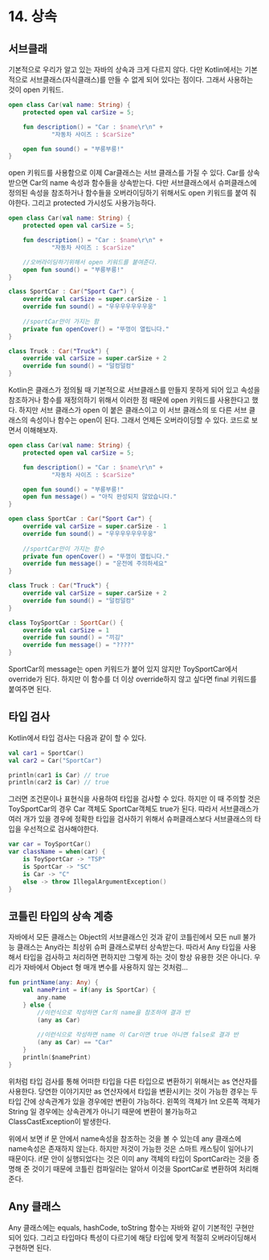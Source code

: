 # 14. 상속

## 서브클래

기본적으로 우리가 알고 있는 자바의 상속과 크게 다르지 않다. 다만 Kotlin에서는 기본적으로 서브클래스\(자식클래스\)를 만들 수 없게 되어 있다는 점이다. 그래서 사용하는 것이 open 키워드.

```kotlin
open class Car(val name: String) {
    protected open val carSize = 5;

    fun description() = "Car : $name\r\n" +
            "자동차 사이즈 : $carSize"

    open fun sound() = "부릉부릉!"
}
```

open 키워드를 사용함으로 이제 Car클래스는 서브 클래스를 가질 수 있다. Car를 상속받으면 Car의 name 속성과 함수들을 상속받는다. 다만 서브클래스에서 슈퍼클래스에 정의된 속성을 참조하거나 함수들을 오버라이딩하기 위해서도 open 키워드를 붙여 줘야한다. 그리고 protected 가시성도 사용가능하다.

```kotlin
open class Car(val name: String) {
    protected open val carSize = 5;

    fun description() = "Car : $name\r\n" +
            "자동차 사이즈 : $carSize"

    //오버라이딩하기위해서 open 키워드를 붙여준다.
    open fun sound() = "부릉부릉!"
}

class SportCar : Car("Sport Car") {
    override val carSize = super.carSize - 1
    override fun sound() = "우우우우우우우웅"
    
    //sportCar만이 가지는 함
    private fun openCover() = "뚜껑이 열립니다."
}

class Truck : Car("Truck") {
    override val carSize = super.carSize + 2
    override fun sound() = "덜컹덜컹"
}
```

Kotlin은 클래스가 정의될 때 기본적으로 서브클래스를 만들지 못하게 되어 있고 속성을 참조하거나 함수를 재정의하기 위해서 이러한 점 때문에 open 키워드를 사용한다고 했다. 하지만 서브 클래스가 open 이 붙은 클래스이고 이 서브 클래스의 또 다른 서브 클래스의 속성이나 함수는 open이 된다. 그래서 언제든 오버라이딩할 수 있다. 코드로 보면서 이해해보자.

```kotlin
open class Car(val name: String) {
    protected open val carSize = 5;

    fun description() = "Car : $name\r\n" +
            "자동차 사이즈 : $carSize"

    open fun sound() = "부릉부릉!"
    open fun message() = "아직 완성되지 않았습니다."
}

open class SportCar : Car("Sport Car") {
    override val carSize = super.carSize - 1
    override fun sound() = "우우우우우우우웅"
    
    //sportCar만이 가지는 함수
    private fun openCover() = "뚜껑이 열립니다."
    override fun message() = "운전에 주의하세요"
}

class Truck : Car("Truck") {
    override val carSize = super.carSize + 2
    override fun sound() = "덜컹덜컹"
}

class ToySportCar : SportCar() {
    override val carSize = 1
    override fun sound() = "끼깅"
    override fun message() = "????"
}
```

SportCar의 message는 open 키워드가 붙어 있지 않지만 ToySportCar에서 override가 된다. 하지만 이 함수를 더 이상 override하지 않고 싶다면 final 키워드를 붙여주면 된다.

## 타입 검사

Kotlin에서 타입 검사는 다음과 같이 할 수 있다.

```kotlin
val car1 = SportCar()
val car2 = Car("SportCar")

println(car1 is Car) // true
println(car2 is Car) // true
```

그러면 조건문이나 표현식을 사용하여 타입을 검사할 수 있다. 하지만 이 때 주의할 것은 ToySportCar의 경우 Car 객체도 SportCar객체도 true가 된다. 따라서 서브클래스가 여러 개가 있을 경우에 정확한 타입을 검사하기 위해서 슈퍼클래스보다 서브클래스의 타입을 우선적으로 검사해야한다. 

```kotlin
var car = ToySportCar()
var className = when(car) {
    is ToySportCar -> "TSP"
    is SportCar -> "SC"
    is Car -> "C"
    else -> throw IllegalArgumentException()
}
```

## 코틀린 타입의 상속 계층

자바에서 모든 클래스는 Object의 서브클래스인 것과 같이 코틀린에서 모든 null 불가능 클래스는 Any라는 최상위 슈퍼 클래스로부터 상속받는다. 따라서 Any 타입을 사용해서 타입을 검사하고 처리하면 편하지만 그렇게 하는 것이 항상 유용한 것은 아니다. 우리가 자바에서 Object 형 매개 변수를 사용하지 않는 것처럼...

```kotlin
fun printName(any: Any) {
    val namePrint = if(any is SportCar) {
        any.name
    } else {
        //이런식으로 작성하면 Car의 name을 참조하여 결과 반
        (any as Car)
        
        //이런식으로 작성하면 name 이 Car이면 true 아니면 false로 결과 반
        (any as Car) == "Car"
    }
    println($namePrint)
}
```

위처럼 타입 검사를 통해 어떠한 타입을 다른 타입으로 변환하기 위해서는 as 연산자를 사용한다. 당연한 이야기지만 as 연산자에서 타입을 변환시키는 것이 가능한 경우는 두 타입 간에 상속관계가 있을 경우에만 변환이 가능하다. 왼쪽의 객체가 Int 오른쪽 객체가 String 일 경우에는 상속관계가 아니기 때문에 변환이 불가능하고 ClassCastException이 발생한다.

위에서 보면 if 문 안에서 name속성을 참조하는 것을 볼 수 있는데 any 클래스에 name속성은 존재하지 않는다. 하지만 저것이 가능한 것은 스마트 캐스팅이 일어나기 때문이다. if문 안이 실행되었다는 것은 이미 any 객체의 타입이 SportCar라는 것을 증명해 준 것이기 때문에 코틀린 컴파일러는 알아서 이것을 SportCar로 변환하여 처리해준다.

## Any 클래스

Any 클래스에는 equals, hashCode, toString 함수는 자바와 같이 기본적인 구현만 되어 있다. 그리고 타입마다 특성이 다르기에 해당 타입에 맞게 적절히 오버라이딩해서 구현하면 된다. 


